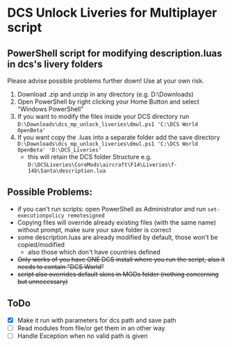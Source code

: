 # DCS Unlock Liveries for Multiplayer script
## PowerShell script for modifying description.luas in dcs's livery folders

Please advise possible problems further down! 
Use at your own risk. 

1. Download .zip and unzip in any directory (e.g. D:\Downloads)
2. Open PowerShell by right clicking your Home Button and select "Windows PowerShell" 
3. If you want to modify the files inside your DCS directory run `D:\Downloads\dcs_mp_unlock_liveries\dmul.ps1 'C:\DCS World OpenBeta'`
4. If you want copy the .luas into a separate folder add the save directory `D:\Downloads\dcs_mp_unlock_liveries\dmul.ps1 'C:\DCS World OpenBeta' 'D:\DCS_Liveries'`
    * this will retain the DCS folder Structure e.g. `D:\DCSLiveries\CoreMods\aircraft\F14\Liveries\f-14b\Santa\description.lua`

  
## Possible Problems: 

- if you can't run scripts: open PowerShell as Administrator and run `set-executionpolicy remotesigned` 
- Copying files will override already existing files (with the same name) without prompt, make sure your save folder is correct
- some description.luas are already modified by default, those won't be copied/modified
    * also those which don't have countries defined
- ~~Only works of you have ONE DCS install where you run the script, also it needs to contain "DCS World"~~
- ~~script also overrides default skins in MODs folder (nothing concerning but unnecessary)~~

## ToDo 

- [x] Make it run with parameters for dcs path and save path
- [ ] Read modules from file/or get them in an other way
- [ ] Handle Exception when no valid path is given
